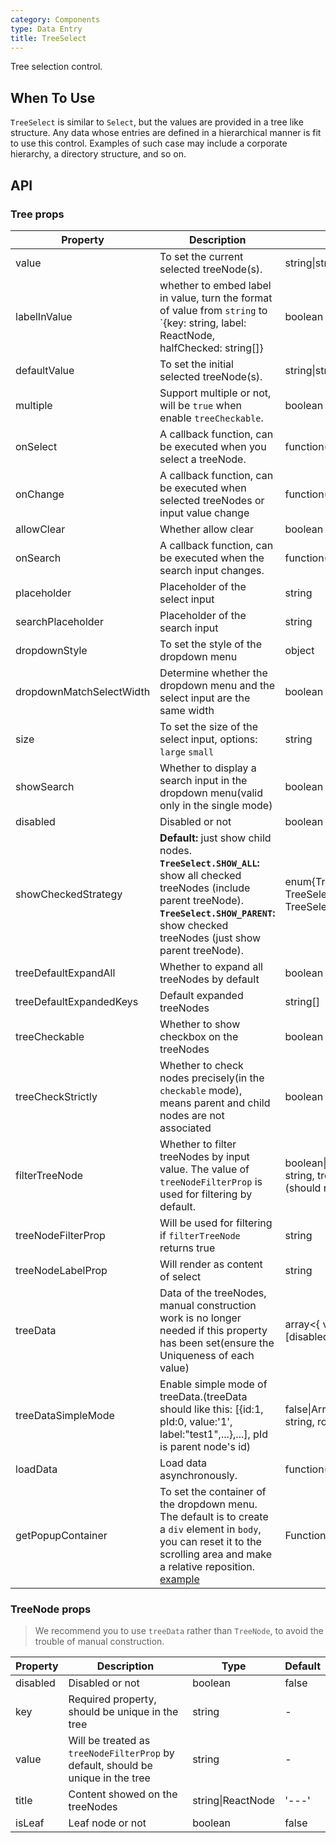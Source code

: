 ```yaml
---
category: Components
type: Data Entry
title: TreeSelect
---
```


Tree selection control.

## When To Use

`TreeSelect` is similar to `Select`, but the values are provided in a tree like structure.
Any data whose entries are defined in a hierarchical manner is fit to use this control. Examples of such case may include a corporate hierarchy, a directory structure, and so on.


## API

### Tree props

Property | Description | Type | Default
-----|-----|-----|------
value | To set the current selected treeNode(s). | string\|string[] | -
labelInValue | whether to embed label in value, turn the format of value from `string` to `{key: string, label: ReactNode, halfChecked: string[]} | boolean | false
defaultValue | To set the initial selected treeNode(s).  | string\|string[] | -
multiple | Support multiple or not, will be `true` when enable `treeCheckable`. | boolean | false
onSelect | A callback function, can be executed when you select a treeNode. | function(value, node, extra) | -
onChange | A callback function, can be executed when selected treeNodes or input value change  | function(value, label, extra) | -
allowClear | Whether allow clear  | boolean | false
onSearch | A callback function, can be executed when the search input changes. | function(value: string) | -
placeholder | Placeholder of the select input | string | -
searchPlaceholder | Placeholder of the search input  | string | -
dropdownStyle | To set the style of the dropdown menu  | object | -
dropdownMatchSelectWidth | Determine whether the dropdown menu and the select input are the same width  | boolean | -
size | To set the size of the select input, options: `large` `small`  | string | default
showSearch | Whether to display a search input in the dropdown menu(valid only in the single mode) | boolean | false
disabled | Disabled or not  | boolean | false
showCheckedStrategy | __Default:__ just show child nodes. __`TreeSelect.SHOW_ALL`:__ show all checked treeNodes (include parent treeNode). __`TreeSelect.SHOW_PARENT`:__ show checked treeNodes (just show parent treeNode). | enum{TreeSelect.SHOW_ALL, TreeSelect.SHOW_PARENT, TreeSelect.SHOW_CHILD } | TreeSelect.SHOW_CHILD
treeDefaultExpandAll | Whether to expand all treeNodes by default | boolean | false
treeDefaultExpandedKeys | Default expanded treeNodes | string[] | -
treeCheckable | Whether to show checkbox on the treeNodes | boolean | false
treeCheckStrictly | Whether to check nodes precisely(in the `checkable` mode), means parent and child nodes are not associated | boolean | false
filterTreeNode | Whether to filter treeNodes by input value. The value of `treeNodeFilterProp` is used for filtering by default. | boolean\|Function(inputValue: string, treeNode: TreeNode) (should return boolean) | Function
treeNodeFilterProp | Will be used for filtering if `filterTreeNode` returns true | string | 'value'
treeNodeLabelProp | Will render as content of select  | string | 'title'
treeData | Data of the treeNodes, manual construction work is no longer needed if this property has been set(ensure the Uniqueness of each value) | array<{ value, label, children, [disabled, selectable] }> | []
treeDataSimpleMode | Enable simple mode of treeData.(treeData should like this: [{id:1, pId:0, value:'1', label:"test1",...},...], pId is parent node's id)  | false\|Array<{ id: string, pId: string, rootPId: null }> | false
loadData | Load data asynchronously.  | function(node) | -
getPopupContainer | To set the container of the dropdown menu. The default is to create a `div` element in `body`, you can reset it to the scrolling area and make a relative reposition. [example](http://codepen.io/anon/pen/xVBOVQ?editors=001) | Function(triggerNode) | () => document.body

### TreeNode props

> We recommend you to use `treeData` rather than `TreeNode`, to avoid the trouble of manual construction.

Property | Description | Type | Default
-----|-----|-----|------
disabled | Disabled or not | boolean | false
key | Required property, should be unique in the tree  | string | -
value | Will be treated as `treeNodeFilterProp` by default, should be unique in the tree | string | -
title | Content showed on the treeNodes | string\|ReactNode | '---'
isLeaf | Leaf node or not   | boolean | false
